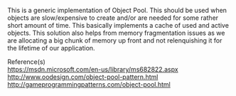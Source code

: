 This is a generic implementation of Object Pool. This should be used when objects are slow/expensive to create and/or are needed for some rather short amount of time. This basically implements a cache of used and active objects. This solution also helps from memory fragmentation issues as we are allocating a big chunk of memory up front and not relenquishing it for the lifetime of our application.

Reference(s)  
https://msdn.microsoft.com/en-us/library/ms682822.aspx  
http://www.oodesign.com/object-pool-pattern.html  
http://gameprogrammingpatterns.com/object-pool.html  
